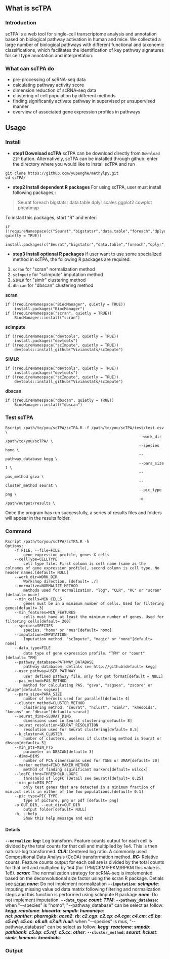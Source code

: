 ## What is scTPA
### Introduction
scTPA is a web tool for single-cell transcriptome analysis and annotation based on biological pathway activation in human and mice. We collected a large number of biological pathways with different functional and taxonomic classifications, which facilitates the identification of key pathway signatures for cell type annotation and interpretation. 
### What can scTPA do
* pre-processing of scRNA-seq data
* calculating pathway activity score
* dimension reduction of scRNA-seq data
* clustering of cell population by different methods
* finding significantly activate pathway in supervised pr unsupervised manner
* overview of associated gene expression profiles in pathways
## Usage
### Install
* **step1 Download scTPA**
scTPA can be download directly  from `Download ZIP` button. Alternatively, scTPA can be installed through github: enter the directory where you would like to install scTPA and run
```
git clone https://github.com/yupenghe/methylpy.git
cd scTPA/
```
* **step2 Install dependent R packages**
For using scTPA, user must install following packages,:
>Seurat
>foreach
>bigstatsr
>data.table
dplyr
scales
ggplot2
cowplot
pheatmap

To install this packages, start "R" and enter:
```
if (!requireNamespace(c("Seurat","bigstatsr","data.table","foreach","dplyr","scales","ggplot2","cowplot","pheatmap"), quietly = TRUE))
    install.packages(c("Seurat","bigstatsr","data.table","foreach","dplyr","scales","ggplot2","cowplot","pheatmap"))
```
* **step3 Install optional R packages**
If user want to use some specialized method in scTPA, the following R packages are required.
1. `scran` for "scran" normalization method
2. `scImpute` for "scImpute" imputation method
3. `SIMLR` for "simlr" clustering method
4. `dbscan` for "dbscan" clustering method 

**scran**
```
if (!requireNamespace("BiocManager", quietly = TRUE))
    install.packages("BiocManager")
if (!requireNamespace("scran", quietly = TRUE))
    BiocManager::install("scran")
```
**scImpute**
```
if (!requireNamespace("devtools", quietly = TRUE))
    install.packages("devtools")
if (!requireNamespace("scImpute", quietly = TRUE))
    devtools::install_github("Vivianstats/scImpute")
```
**SIMLR**
```
if (!requireNamespace("devtools", quietly = TRUE))
    install.packages("devtools")
if (!requireNamespace("scImpute", quietly = TRUE))
    devtools::install_github("Vivianstats/scImpute")
```
**dbscan**
```
if (!requireNamespace("dbscan", quietly = TRUE))
    BiocManager::install("dbscan")
```
### Test scTPA
```
Rscript /path/to/you/scTPA/scTPA.R -f /path/to/you/scTPA/test/test.csv \
                                                           --work_dir /path/to/you/scTPA/ \
                                                           --species homo \
                                                           --pathway_database kegg \
                                                           --para_size 1 \
                                                           --pas_method gsva \
                                                           --cluster_method seurat \
                                                           --pic_type png \
                                                           -o /path/output/results \
```
Once the program has run successfully, a series of results files and folders will appear in the results folder.
### Command

```
Rscript /path/to/you/scTPA/scTPA.R -h
Options:
    -f FILE, --file=FILE
        gene expression profile, genes X cells
    --cellType=CELLTYPE
        cell type file. First column is cell name (same as the colnames of gene expression profile), second column is cell type. No header names.[default= NULL]
    --work_dir=WORK_DIR
        Workshop direction. [default= ./]
    --normalize=NORMALIZE_METHOD
        methods used for normalization. "log", "CLR", "RC" or "scran"[default= none]
    --min_cells=MIN_CELLS
        genes must be in a minimum number of cells. Used for filtering genes[default= 3]
    --min_features=MIN_FEATURES
        cells must have at least the minimum number of genes. Used for filtering cells[default= 200]
    --species=SPECIES
        species. "homo" or "mus"[default= homo]
    --imputation=IMPUTATION
        Imputation method. "scImpute", "magic" or "none"[default= none]
    --data_type=FILE
        data type of gene expression profile，"TPM" or "count"[default= TPM]
    --pathway_database=PATHWAY_DATABASE
        pathway databasem, detials see http://github[default= kegg]
    --user_pathway=USER_PATHWAY
        user defined pathway file，only for gmt format[default = NULL]
    --pas_method=PAS_METHOD
        method for calculating PAS. "gsva", "ssgsea", "zscore" or "plage"[default= ssgsea]
    --para_size=PARA_SIZE
        number of kernels used for parallel[default= 4]
    --cluster_method=CLUSTER_METHOD
        clustering method. "seurat", "hclust", "simlr", "kmedoids", "kmeans" or "dbscan"[default= seurat]
    --seurat_dims=SEURAT_DIMS
        dimensions used in Seurat clustering[default= 8]
    --seurat_resolution=SEURAT_RESOLUTION
        resolution used for Seurat clustering[default= 0.5]
    --k_cluster=K_CLUSTER
        number of clusters, useless if clustering method is Seurat or dbscan[default= 5]
    --min_pts=MIN_PTS
        parameter in DBSCAN[default= 3]
    --dims=DIMS
        number of PCA dimensionas used for TSNE or UMAP[default= 20]
    --marker_method=FIND_MAKER_METHOD
        method of finding siginificant markers[default= wilcox]
    --logFC_thre=THRESHOLD_LOGFC
        threshold of logFC (Detail see Seurat)[default= 0.25]
    --min_pct=MIN_PCT
        only test genes that are detected in a minimum fraction of min.pct cells in either of the two populations.[default= 0.1]
    --pic_type=PIC_TYPE
        type of picture, png or pdf [default= png]
    -o OUT_DIR, --out_dir=OUT_DIR
        output folder[default= NULL]
    -h, --help
        Show this help message and exit
```
#### Details
**`--normalize`:**
***log:*** Log transform. Feature counts output for each cell is divided by the total counts for that cell and multiplied by 1e4. This is then natural-log transformed.
***CLR:*** Centered log ratio. A commonly used Compositional Data Analysis (CoDA) transformation method.
***RC:*** Relative counts. Feature counts output for each cell are is divided by the total counts for that cell and multiplied by 1e4 (for TPM/CPM/FPKM/RPKM this value is 1e6).
***scran:*** The normalization strategy for scRNA-seq is implemented based on the deconvolutional size factor using the scran R package. Detials see [scran](https://github.com/MarioniLab/scran)
***none***: Do not implement normalization
**`--imputation`:**
***scImpute***: Imputing missing value od data matrix following filtering and normalization steps and this function is performed using scImpute R package
***none***: Do not implement imputation.
**`--data_type`:**
***count***:
***TPM***:
**`--pathway_database`:**
when "--species" is "homo", "--pathway_database" can be select as follow:
***kegg***: 
***reactome***:
***biocarta***:
***smpdb***:
***humancyc***:                        
***nci***:
***panther***:
***pharmgkb***:
***acsn2***:
***rb***:
***c2.cgp***:
***c2.cp***:
***c4.cgn***:
***c4.cm***:
***c5.bp***:
***c5.mf***:
***c5.cc***:
***c6.all***:
***c7.all***:
***h.all***:
when "--species" is mus, "--pathway_database" can be select as follow:
***kegg***: 
***reactome***:
***smpdb***:
***pathbank***:
***c5.bp***:
***c5.mf***:
***c5.cc***:
***other***:
**`--cluster_method`:**
***seurat***:
***hclust***:
***simlr***:
***kmeans***:
***kmedoids***:
### Output


